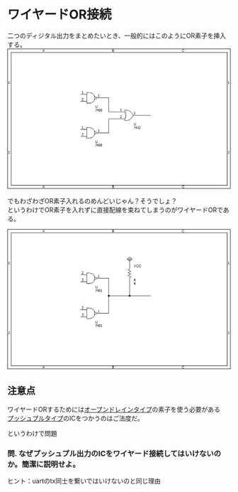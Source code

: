 # ワイヤードOR接続  

二つのディジタル出力をまとめたいとき、一般的にはこのようにOR素子を挿入する。  
![or_example](images/or_example.png)  

でもわざわざOR素子入れるのめんどいじゃん？そうでしょ？  
というわけでOR素子を入れずに直接配線を束ねてしまうのがワイヤードORである。  

![wired_or](images/wired_or.png)  

## 注意点  

ワイヤードORするためには[オープンドレインタイプ](open_corrector_drain.md)の素子を使う必要がある  
[プッシュプルタイプ](push_pull.md)のICをつかうのはご法度だ。  

というわけで問題
### 問. なぜプッシュプル出力のICをワイヤード接続してはいけないのか。簡潔に説明せよ。  

ヒント：uartのtx同士を繋いではいけないのと同じ理由